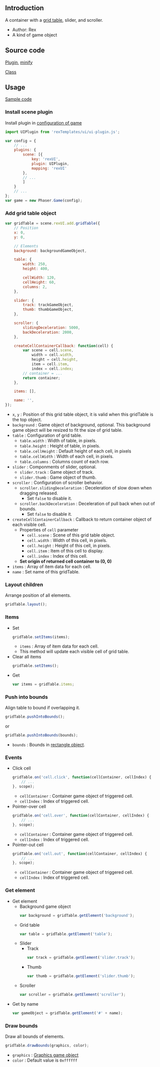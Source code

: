 ## Introduction

A container with a [grid table](gridtable.md), slider, and scroller.

- Author: Rex
- A kind of game object

## Source code

[Plugin](https://github.com/rexrainbow/phaser3-rex-notes/blob/master/templates/ui/ui-plugin.js), [minify](https://github.com/rexrainbow/phaser3-rex-notes/blob/master/plugins/dist/rexuiplugin.min.js)

[Class](https://github.com/rexrainbow/phaser3-rex-notes/blob/master/templates/ui/gridtable/GridTable.js)

## Usage

[Sample code](https://github.com/rexrainbow/phaser3-rex-notes/tree/master/examples/ui-gridtable)

### Install scene plugin

Install plugin in [configuration of game](game.md#configuration)

```javascript
import UIPlugin from 'rexTemplates/ui/ui-plugin.js';

var config = {
    // ...
    plugins: {
        scene: [{
            key: 'rexUI',
            plugin: UIPlugin,
            mapping: 'rexUI'
        },
        // ...
        ]
    }
    // ...
};
var game = new Phaser.Game(config);
```

### Add grid table object

```javascript
var gridTable = scene.rexUI.add.gridTable({
    // Position
    x: 0,
    y: 0,

    // Elements
    background: backgroundGameObject,

    table: {
        width: 250,
        height: 400,

        cellWidth: 120,
        cellHeight: 60,
        columns: 2,
    },

    slider: {
        track: trackGameObject,
        thumb: thumbGameObject,
    },

    scroller: {
        slidingDeceleration: 5000,
        backDeceleration: 2000,
    },

    createCellContainerCallback: function(cell) {
        var scene = cell.scene,
            width = cell.width,
            height = cell.height,
            item = cell.item,
            index = cell.index;
        // container = ...
        return container;
    },

    items: [],

    name: '',
});
```

- `x`, `y` : Position of this grid table object, it is valid when this gridTable is the top object.
- `background` : Game object of background, optional. This background game object will be resized to fit the size of grid table.
- `table` : Configuration of grid table.
    - `table.width` : Width of table, in pixels.
    - `table.height` : Height of table, in pixels.
    - `table.cellHeight` : Default height of each cell, in pixels
    - `table.cellWidth` : Width of each cell, in pixels.
    - `table.columns` : Columns count of each row.
- `slider` : Componments of slider, optional.
    - `slider.track` : Game object of track.
    - `slider.thumb` : Game object of thumb.
- `scroller` : Configuration of scroller behavior.
    - `scroller.slidingDeceleration` : Deceleration of slow down when dragging released.
        - Set `false` to disable it.
    - `scroller.backDeceleration` : Deceleration of pull back when out of bounds.
        - Set `false` to disable it.
- `createCellContainerCallback` : Callback to return container object of each visible cell.
    - Properties of `cell` parameter
        - `cell.scene` : Scene of this grid table object.
        - `cell.width` : Width of this cell, in pixels.
        - `cell.height` : Height of this cell, in pixels.
        - `cell.item` : Item of this cell to display.
        - `cell.index` : Index of this cell.
    - **Set origin of returned cell container to (0, 0)**
- `items` : Array of item data for each cell.
- `name` : Set name of this gridTable.

### Layout children

Arrange position of all elements.

```javascript
gridTable.layout();
```

### Items

- Set
    ```javascript
    gridTable.setItems(items);
    ```
    - `items` : Array of item data for each cell.
    - This method will update each visible cell of grid table.
- Clear all items
    ```javascript
    gridTable.setItems();
    ```
- Get
   ```javascript
   var items = gridTable.items;
   ```

### Push into bounds

Align table to bound if overlapping it.

```javascript
gridTable.pushIntoBounds();
```

or

```javascript
gridTable.pushIntoBounds(bounds);
```

- `bounds` : Bounds in [rectangle object](geom-rectangle.md).

### Events

- Click cell
    ```javascript
    gridTable.on('cell.click', function(cellContainer, cellIndex) {
        // ...
    }, scope);
    ```
    - `cellContainer` : Container game object of triggered cell.
    - `cellIndex` : Index of triggered cell.
- Pointer-over cell
    ```javascript
    gridTable.on('cell.over', function(cellContainer, cellIndex) {
        // ...
    }, scope);
    ```
    - `cellContainer` : Container game object of triggered cell.
    - `cellIndex` : Index of triggered cell.
- Pointer-out cell
    ```javascript
    gridTable.on('cell.out', function(cellContainer, cellIndex) {
        // ...
    }, scope);
    ```
    - `cellContainer` : Container game object of triggered cell.
    - `cellIndex` : Index of triggered cell.

### Get element

- Get element
    - Background game object
        ```javascript
        var background = gridTable.getElement('background');
        ```
    - Grid table
        ```javascript
        var table = gridTable.getElement('table');
        ```        
    - Slider
        - Track
            ```javascript
            var track = gridTable.getElement('slider.track');
            ```
        - Thumb
            ```javascript
            var thumb = gridTable.getElement('slider.thumb');
            ```            
    - Scroller
        ```javascript
        var scroller = gridTable.getElement('scroller');
        ```       
- Get by name
    ```javascript
    var gameObject = gridTable.getElement('#' + name);
    ```

### Draw bounds

Draw all bounds of elements.

```javascript
gridTable.drawBounds(graphics, color);
```

- `graphics` : [Graphics game object](graphics.md)
- `color` : Default value is `0xffffff`

